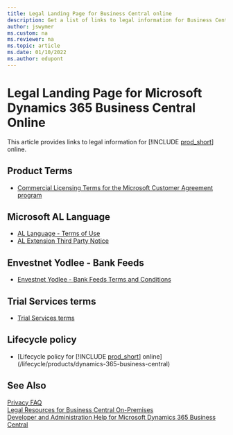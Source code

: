 ```yaml
---
title: Legal Landing Page for Business Central online
description: Get a list of links to legal information for Business Central, including the online service terms for Business Central online. 
author: jswymer
ms.custom: na
ms.reviewer: na
ms.topic: article
ms.date: 01/10/2022
ms.author: edupont
---
```

# Legal Landing Page for Microsoft Dynamics 365 Business Central Online

This article provides links to legal information for [!INCLUDE [prod_short](../includes/prod_short.md)] online.  

## Product Terms

- [Commercial Licensing Terms for the Microsoft Customer Agreement program](https://www.microsoft.com/licensing/terms/productoffering/MicrosoftDynamics365Services/MCA)

## Microsoft AL Language

- [AL Language - Terms of Use](https://go.microsoft.com/fwlink/?linkid=2147711)
- [AL Extension Third Party Notice](https://go.microsoft.com/fwlink/?linkid=2147610)

## Envestnet Yodlee - Bank Feeds

- [Envestnet Yodlee - Bank Feeds Terms and Conditions](https://go.microsoft.com/fwlink/?linkid=2147413)

## Trial Services terms

- [Trial Services terms](/dynamics365/legal/slt-dynamics365-viraltrial#2)

<!--## Teams integration-->

## Lifecycle policy

- [Lifecycle policy for [!INCLUDE [prod_short](../includes/prod_short.md)] online](/lifecycle/products/dynamics-365-business-central)
<!--- links-->

## See Also

[Privacy FAQ](../security/PrivacyFAQ.md)  
[Legal Resources for Business Central On-Premises](legal-onpremises.md)  
[Developer and Administration Help for Microsoft Dynamics 365 Business Central](../index.md)  
